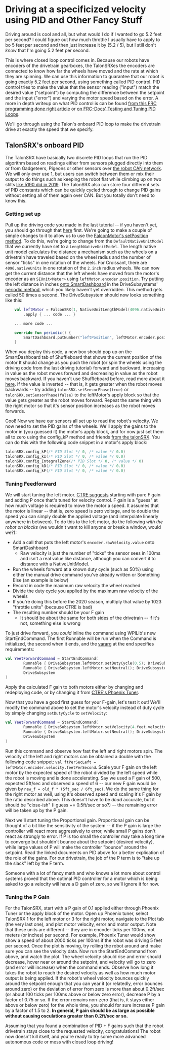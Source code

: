 # Driving at a specificized velocity using PID and Other Fancy Stuff

Driving around is cool and all, but what would I do if I wanted to go 5.2 feet per second? I could figure out how much throttle I usually have to apply to bo 5 feet per second and then just increase it by (5.2 / 5), but I still don't _know_ that I'm going 5.2 feet per second.

This is where closed loop control comes in. Because our robots have encoders of the drivetrain gearboxes, the TalonSRXes the encoders are connected to know how far the wheels have moved and the rate at which they are spinning. We can use this information to guarantee that our robot is going exactly 5.2 feet per second, using something called PID control. PID control tries to make the value that the sensor reading ("input") match the desired value ("setpoint") by computing the difference between the setpoint and the input ("error") and varying the motor speed based on the error. A more in depth writeup on what PID control is can be found [from this FRC programming done right article](https://frc-pdr.readthedocs.io/en/latest/control/pid_control.html) or [on FRC-Docs' Testing and Tuning PID Loops](https://docs.wpilib.org/en/latest/docs/software/wpilib-tools/shuffleboard/advanced-usage/shuffleboard-tuning-pid.html).

We'll go through using the Talon's onboard PID loop to make the drivetrain drive at exactly the speed that we specify.

## TalonSRX's onboard PID 

The TalonSRX have basically two discrete PID loops that run the PID algorithm based on readings either from sensors plugged directly into them or from Gadgeteers, Pigeons or other sensors over [the robot CAN network](https://docs.wpilib.org/en/latest/docs/software/can-devices/index.html). We will only ever use 1, but users can switch between them or mix their output to do things such as keeping the robot flat while climbing up on two stilts [like 5190 did in 2019](https://github.com/5190GreenHopeRobotics/2019CompetitionSeason/blob/master/src/main/kotlin/org/ghrobotics/frc2019/subsystems/climb/ClimbSubsystem.kt). The TalonSRX also can store four different sets of PID constants which can be quickly cycled through to change PID gains without setting all of them again over CAN. But you totally don't need to know this.

### Getting set up

Pull up the driving code you made in the last tutorial -- if you haven't yet, you should go through that [here](docs/guides/generalRobot/codeARobot/driving) first. We're going to make a couple of simple changes to it to allow us to use the [FalconMotor's setPosition method](docs/guides/falconlib/falconmotor). To do this, we're going to change from the `DefaultNativeUnitModel` that we currently have set to a `LengthNativeUnitModel`. The length native unit model calculates the distance a mechanism such as the wheels on a drivetrain have traveled based on the wheel radius and the number of sensor "ticks" in one rotation of the wheels. For Croissant, there are `4096.nativeUnits` in one rotation of the `2.inch` radius wheels. We can now get the current distance that the left wheels have moved from the motor's encoder as an `SIUnit<Meter>` using `leftMotor.encoder.position`. Try putting the left distance in inches [onto SmartDashboard](https://frc-docs.readthedocs.io/en/latest/docs/software/wpilib-tools/smartdashboard/displaying-expressions.html) in the DriveSubsystems' [periodic method](https://frc-docs.readthedocs.io/en/latest/docs/software/commandbased/subsystems.html), which you likely haven't yet overridden. This method gets called 50 times a second. The DriveSubsystem should now looks something like this:

```Kotlin
    val leftMotor = FalconSRX(1, NativeUnitLengthModel(4096.nativeUnits, 2.inch))
        .apply { ... code ... }

    ... more code ...

    override fun periodic() {
        SmartDashboard.putNumber("leftPosition", leftMotor.encoder.position.inch)
    }
```

When you deploy this code, a new box should pop up on the SmartDashboard tab of Shuffleboard that shows the current position of the motor It should change as you push the robot (or spin the wheels using the driving code from the last driving tutorial) forward and backward, increasing in value as the robot moves forward and decreasing in value as the robot moves backward. If you haven't use Shuffleboard before, read more about it [here](https://frc-docs.readthedocs.io/en/latest/docs/software/wpilib-tools/shuffleboard/getting-started/shuffleboard-tour.html). If the value is inverted -- that is, it gets greater when the robot moves backwards -- try adding `talonSRX.setSensorPhase(true)` or `talonSRX.setSensorPhase(false)` to the leftMotor's apply block so that the value gets greater as the robot moves forward. Repeat the same thing with the right motor so that it's sensor position increases as the robot moves forwards. 

Cool! Now we have our sensors all set up to read the robot's velocity. We now need to set the PID gains of the wheels. We'll apply the gains to the motor in (you guessed it) the motor's apply block, and for now just set them all to zero using the config_kP method and friends [from the talonSRX](https://www.ctr-electronics.com/downloads/api/java/html/interfacecom_1_1ctre_1_1phoenix_1_1motorcontrol_1_1_i_motor_controller.html). You can do this with the following code snippet in a motor's apply block:

```Kotlin
talonSRX.config_kP(/* PID Slot */ 0, /* value */ 0.0)
talonSRX.config_kI(/* PID Slot */ 0, /* value */ 0.0)
talonSRX.config_IntegralZone(/* PID Slot */ 0, /* value */ 0)
talonSRX.config_kD(/* PID Slot */ 0, /* value */ 0.0)
talonSRX.config_kF(/* PID Slot */ 0, /* value */ 0.0)
```

### Tuning Feedforward

We will start tuning the left motor. [CTRE suggests](https://phoenix-documentation.readthedocs.io/en/latest/ch16_ClosedLoop.html#calculating-velocity-feed-forward-gain-kf) starting with pure F gain and adding P once that's tuned for velocity control. F gain is a "guess" at how much voltage is required to move the motor a speed. It assumes that the motor is linear -- that is, zero speed is zero voltage, and to double the speed you can simply double the applied voltage (and interpolate linearly anywhere in between). To do this to the left motor, do the following *with the robot on blocks* (we wouldn't want to kill anyone or break a window, would we?):

- Add a call that puts the left motor's `encoder.rawVelocity.value` onto SmartDashboard
  - Raw velocity is just the number of "ticks" the sensor sees in 100ms and isn't a real value like distance, although you can convert it to distance with a NativeUnitModel.
- Run the wheels forward at a known duty cycle (such as 50%) using either the manual drive command you've already written or Something Else (an example is below)
- Record in code the maximum raw velocity the wheel reached
- Divide the duty cycle you applied by the maximum raw velocity of the wheels
- If you're doing this before the 2020 season, multiply that value by 1023 "throttle units" (because CTRE is bad)
- The resulting number should be your F gain
  - It should be about the same for both sides of the drivetrain -- if it's not, something else is wrong

To just drive forward, you *could* inline the command using WPILib's new StartEndCommand. The first Runnable will be run when the Command is initialized, the second when it ends, and the [vararg](https://kotlinlang.org/docs/reference/functions.html#variable-number-of-arguments-varargs) at the end specifies requirements:

```Kotlin
val YeetForwardCommand = StartEndCommand(
        Runnable { DriveSubsystem.leftMotor.setDutyCycle(0.5); DriveSubsystem.rightMotor.setDutyCycle(0.5) },
        Runnable { DriveSubsystem.leftMotor.setNeutral(); DriveSubsystem.rightMotor.setNeutral() },
        DriveSubsystem
)
```

Apply the calculated F gain to both motors either by changing and redeploying code, or by changing it from [CTRE's Phoenix Tuner](https://phoenix-documentation.readthedocs.io/en/latest/ch03_PrimerPhoenixSoft.html?highlight=tuner). 

Now that you have a good first guess for your F-gain, let's test it out! We'll modify the command above to set the motor's velocity instead of duty cycle by simply changing `setDutyCycle` to `setVelocity`:

```Kotlin
val YeetForwardCommand = StartEndCommand(
        Runnable { DriveSubsystem.leftMotor.setVelocity(4.feet.velocity); DriveSubsystem.rightMotor.setVelocity(4.feet.velocity) },
        Runnable { DriveSubsystem.leftMotor.setNeutral(); DriveSubsystem.rightMotor.setNeutral() },
        DriveSubsystem
)
```

Run this command and observe how fast the left and right motors spin. The velocity of the left and right motors can be obtained a double with the following code snippet: `val ftPerSecLeft = leftMotor.encoder.velocity.feetPerSecond`. Scale your F gain on the left motor by the expected speed of the robot divided by the left speed while the robot is moving and is done accelerating. Say we used a F gain of 500, expected 5ft/sec and observed a speed of 6 -- our new F gain would be given by `new_f = old_f * (5ft_sec / 6ft_sec)`. We do the same thing for the right motor as well, using it's observed speed and scaling it's F gain by the ratio described above. This doesn't have to be _dead_ accurate, but it should be "close-ish" (I guess += 0.5ft/sec or so?) -- the remaining error will be taken up by the P gain.

Next we'll start tuning the Proportional gain. Proportional gain can be thought of a bit like the sensitivity of the system -- if the P gain is large the controller will react more aggressively to error, while small P gains don't react as strongly to error. If P is too small the controller may take a long time to converge but shouldn't bounce about the setpoint (desired velocity), while large values of P will make the controller "bounce" around the setpoint. Read the linked documents on PID above for a better explication of the role of the gains. For our drivetrain, the job of the P term is to "take up the slack" left by the F term.

Someone with a lot of fancy math and who knows a lot more about control systems proved that the optimal PID controller for a motor which is being asked to go a velocity will have a D gain of zero, so we'll ignore it for now. 

### Tuning the P Gain

For the TalonSRX, start with a P gain of 0.1 applied either through Phoenix Tuner or the apply block of the motor. Open up Phoenix tuner, select TalonSRX 1 for the left motor or 3 for the right motor, navigate to the Plot tab (the very last one), and plot motor velocity, error and motor output. Note that these units are different -- they are in encoder ticks per 100ms, not meters (or inches) per second. For example, Phoenix Tuner would show show a speed of about 2000 ticks per 100ms if the robot was driving 5 feet per second. Once the plot is moving, try rolling the robot around and make sure you can see the velocity data. Now run the StartEndCommand from above, and watch the plot. The wheel velocity should rise and error should decrease, hover near or around the setpoint, and velocity will go to zero (and error will increase) when the command ends. Observe how long it takes the robot to reach the desired velocity as well as how much motor output is being applied. If the robot's wheel velocity bounces quickly around the setpoint enough that you can year it (or relatedly, error bounces around zero) or the deviation of error from zero is more than about 0.2ft/sec (or about 100 ticks per 100ms above or below zero error), decrease P by a factor of 0.75 or so. If the error remains non-zero (that is, it stays either above or below zero) for the whole time, you should for sure increase P gain by a factor of 1.5 to 2. **In general, P gain should be as large as possible without causing osculations greater than 0.2ft/sec or so.**

Assuming that you found a combination of PID + F gains such that the robot drivetrain stays close to the requested velocity, congratulations! The robot now doesn't kill itself, and you're ready to try some more advanced autonomous code or mess with closed loop driving!
